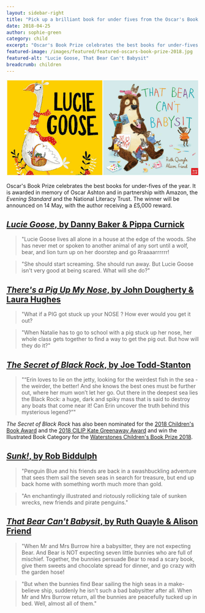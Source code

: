 ```yaml
---
layout: sidebar-right
title: "Pick up a brilliant book for under fives from the Oscar's Book Prize shortlist"
date: 2018-04-25
author: sophie-green
category: child
excerpt: "Oscar's Book Prize celebrates the best books for under-fives of the year."
featured-image: /images/featured/featured-oscars-book-prize-2018.jpg
featured-alt: "Lucie Goose, That Bear Can't Babysit"
breadcrumb: children
---
```


![Lucie Goose, That Bear Can't Babysit](/images/featured/featured-oscars-book-prize-2018.jpg)

Oscar's Book Prize celebrates the best books for under-fives of the year. It is awarded in memory of Oscar Ashton and in partnership with Amazon, the <cite>Evening Standard</cite> and the National Literacy Trust. The winner will be announced on 14 May, with the author receiving a £5,000 reward.

## [<cite>Lucie Goose</cite>, by Danny Baker & Pippa Curnick](https://suffolk.spydus.co.uk/cgi-bin/spydus.exe/ENQ/OPAC/BIBENQ?BRN=2257906)

> "Lucie Goose lives all alone in a house at the edge of the woods. She has never met or spoken to another animal of any sort until a wolf, bear, and lion turn up on her doorstep and go Rraaaarrrrrr!

> "She should start screaming. She should run away. But Lucie Goose isn't very good at being scared. What will she do?"

## [<cite>There's a Pig Up My Nose</cite>, by John Dougherty & Laura Hughes](https://suffolk.spydus.co.uk/cgi-bin/spydus.exe/ENQ/OPAC/BIBENQ?BRN=2078806)

> "What if a PIG got stuck up your NOSE ? How ever would you get it out?

> "When Natalie has to go to school with a pig stuck up her nose, her whole class gets together to find a way to get the pig out. But how will they do it?"

## [<cite>The Secret of Black Rock</cite>, by Joe Todd-Stanton](https://suffolk.spydus.co.uk/cgi-bin/spydus.exe/ENQ/OPAC/BIBENQ?BRN=2122145)

> "“Erin loves to lie on the jetty, looking for the weirdest fish in the sea - the weirder, the better! And she knows the best ones must be further out, where her mum won’t let her go. Out there in the deepest sea lies the Black Rock: a huge, dark and spiky mass that is said to destroy any boats that come near it! Can Erin uncover the truth behind this mysterious legend?”"

<cite>The Secret of Black Rock</cite> has also been nominated for the [2018 Children's Book Award](/parents-carers-and-children/children/childrens-book-award-2018/) and the [2018 CILIP Kate Greenaway Award](/parents-carers-and-children/children/kate-greenaway-longlist-2018/) and win the Illustrated Book Category for the [Waterstones Children's Book Prize 2018](/parents-carers-and-children/children/waterstones-shortlist-2018/).

## [<cite>Sunk!</cite>, by Rob Biddulph](https://suffolk.spydus.co.uk/cgi-bin/spydus.exe/ENQ/OPAC/BIBENQ?BRN=2169210)

> "Penguin Blue and his friends are back in a swashbuckling adventure that sees them sail the seven seas in search for treasure, but end up back home with something worth much more than gold.

> "An enchantingly illustrated and riotously rollicking tale of sunken wrecks, new friends and pirate penguins."

## [<cite>That Bear Can't Babysit</cite>, by Ruth Quayle & Alison Friend](https://suffolk.spydus.co.uk/cgi-bin/spydus.exe/ENQ/OPAC/BIBENQ?BRN=2139614)

> "When Mr and Mrs Burrow hire a babysitter, they are not expecting Bear. And Bear is NOT expecting seven little bunnies who are full of mischief. Together, the bunnies persuade Bear to read a scary book, give them sweets and chocolate spread for dinner, and go crazy with the garden hose!

> "But when the bunnies find Bear sailing the high seas in a make-believe ship, suddenly he isn't such a bad babysitter after all. When Mr and Mrs Burrow return, all the bunnies are peacefully tucked up in bed. Well, almost all of them."
